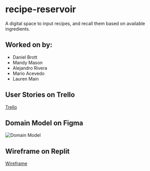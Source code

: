 # recipe-reservoir
A digital space to input recipes, and recall them based on available ingredients.

## Worked on by:
- Daniel Brott
- Mandy Mason
- Alejandro Rivera
- Mario Acevedo
- Lauren Main

## User Stories on Trello
[Trello](https://trello.com/b/vDbVl64i/toonts)

## Domain Model on Figma

![Domain Model](/img/recipe-reservoir1.png)

## Wireframe on Replit

[Wireframe](https://replit.com/@MandyMason/Recipe-Reservoir#whiteboard.draw)

